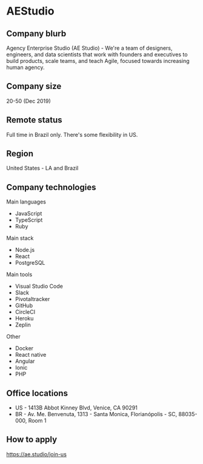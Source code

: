 # AEStudio

## Company blurb

Agency Enterprise Studio (AE Studio) - We're a team of designers, engineers, and data scientists that work with founders and executives to build products, scale teams, and teach Agile, focused towards increasing human agency.

## Company size

20-50 (Dec 2019)

## Remote status

Full time in Brazil only. There's some flexibility in US.

## Region

United States - LA and Brazil

## Company technologies

Main languages
- JavaScript
- TypeScript
- Ruby

Main stack
- Node.js
- React
- PostgreSQL

Main tools
- Visual Studio Code
- Slack
- Pivotaltracker
- GitHub
- CircleCI
- Heroku
- Zeplin

Other
- Docker
- React native
- Angular
- Ionic
- PHP

## Office locations

- US - 1413B Abbot Kinney Blvd, Venice, CA 90291
- BR - Av. Me. Benvenuta, 1313 - Santa Monica, Florianópolis - SC, 88035-000, Room 1

## How to apply

https://ae.studio/join-us
